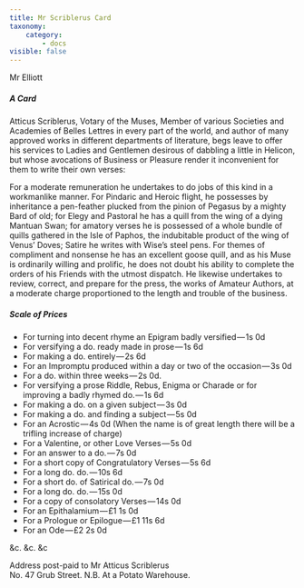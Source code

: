 ```yaml
---
title: Mr Scriblerus Card
taxonomy:
    category:
        - docs
visible: false
---
```


<div class="author">Mr Elliott</div>

##### A Card

Atticus Scriblerus, Votary of the Muses, Member of various Societies and Academies of Belles Lettres in every part of the world, and author of many approved works in different departments of literature, begs leave to offer his services to Ladies and Gentlemen desirous of dabbling a little in Helicon, but whose avocations of Business or Pleasure render it inconvenient for them to write their own verses:

For a moderate remuneration he undertakes to do jobs of this kind in a workmanlike manner. For Pindaric and Heroic flight, he possesses by inheritance a pen-feather plucked from the pinion of Pegasus by a mighty Bard of old; for Elegy and Pastoral he has a quill from the wing of a dying Mantuan Swan; for amatory verses he is possessed of a whole bundle of quills gathered in the Isle of Paphos, the indubitable product of the wing of Venus’ Doves; Satire he writes with Wise’s steel pens. For themes of compliment and nonsense he has an excellent goose quill, and as his Muse is ordinarily willing and prolific, he does not doubt his ability to complete the orders of his Friends with the utmost dispatch. He likewise undertakes to review, correct, and prepare for the press, the works of Amateur Authors, at a moderate charge proportioned to the length and trouble of the business.

##### Scale of Prices

* For turning into decent rhyme an Epigram badly versified — 1s 0d  
* For versifying a do. ready made in prose — 1s 6d  
* For making a do. entirely — 2s 6d
* For an Impromptu produced within a day or two of the occasion — 3s 0d  
* For a do. within three weeks — 2s 0d.  
* For versifying a prose Riddle, Rebus, Enigma or Charade or for improving a badly rhymed do. — 1s 6d  
* For making a do. on a given subject — 3s 0d  
* For making a do. and finding a subject — 5s 0d  
* For an Acrostic — 4s 0d
(When the name is of great length there will be a trifling increase of charge)  
* For a Valentine, or other Love Verses — 5s 0d  
* For an answer to a do. — 7s 0d  
* For a short copy of Congratulatory Verses — 5s 6d  
* For a long do. do. — 10s 6d  
* For a short do. of Satirical do. — 7s 0d  
* For a long do. do. — 15s 0d  
* For a copy of consolatory Verses — 14s 0d  
* For an Epithalamium — £1 1s 0d  
* For a Prologue or Epilogue — £1 11s 6d  
* For an Ode — £2 2s 0d  

&c. &c. &c

Address post-paid to Mr Atticus Scriblerus  
No. 47 Grub Street. N.B. At a Potato Warehouse.